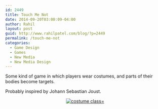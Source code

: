 ```yaml
---
id: 2449
title: Touch Me Not
date: 2014-09-20T03:00:09-04:00
author: Rahil
layout: post
guid: http://www.rahilpatel.com/blog/?p=2449
permalink: /touch-me-not
categories:
  - Game Design
  - Games
  - New Media
  - New Media Design
---
```

Some kind of game in which players wear costumes, and parts of their bodies become targets.

Probably inspired by Johann Sebastian Joust.

<div style="text-align: center;">
  <a href="http://www.rahilpatel.com/blog/wp-content/uploads/2014/09/costume-game1.svg"><img src="http://www.rahilpatel.com/blog/wp-content/uploads/2014/09/costume-game1.svg" alt="costume class=" /></a>
</div>